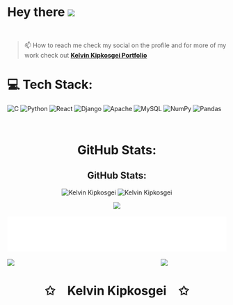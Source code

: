 <h1>
  Hey there
  <img src="https://media.giphy.com/media/hvRJCLFzcasrR4ia7z/giphy.gif" width="40px"/>
</h1>

<br>

> 📫 How to reach me
> check my social on the profile and
> for more of my work check out **[Kelvin Kipkosgei Portfolio](https://sanga78.github.io/kelvin-kipkosgei/)**

# 💻 **Tech Stack:**

![C](https://img.shields.io/badge/c-%2300599C.svg?style=plastic&logo=c&logoColor=white)
![Python](https://img.shields.io/badge/python-3670A0?style=plastic&logo=python&logoColor=ffdd54)
![React](https://img.shields.io/badge/react-%23276DC3.svg?style=plastic&logo=react&logoColor=white)
![Django](https://img.shields.io/badge/django-%23092E20.svg?style=plastic&logo=django&logoColor=white)
![Apache](https://img.shields.io/badge/apache-%23D42029.svg?style=plastic&logo=apache&logoColor=white)
![MySQL](https://img.shields.io/badge/mysql-%2300f.svg?style=plastic&logo=mysql&logoColor=white)
![NumPy](https://img.shields.io/badge/numpy-%23013243.svg?style=plastic&logo=numpy&logoColor=white)
![Pandas](https://img.shields.io/badge/pandas-%23150458.svg?style=plastic&logo=pandas&logoColor=white)

<br/>

<div align="center">

# **GitHub Stats:**

</div>

<h2 align="center">GitHub Stats:</h3>
<div align="center">
<img src="https://github-readme-stats.vercel.app/api/top-langs?username=Sanga78&layout=compact&include_all_commits=true&count_private=true&show_icons=true&line_height=20&title_color=7A7ADB&icon_color=2234AE&text_color=D3D3D3&bg_color=0,000000,130F40" alt="Kelvin Kipkosgei" />

<img src="https://github-readme-stats.vercel.app/api?username=Sanga78&show_icons=true&line_height=29&title_color=7A7ADB&icon_color=2234AE&text_color=D3D3D3&bg_color=0,000000,130F40&include_all_commits=true&count_private=true" alt="Kelvin Kipkosgei" />

![](https://github-readme-streak-stats.herokuapp.com/?user=Sanga78&theme=dark&hide_border=true)<br/>

</div>

<p align="center">
    <img src="./assets/bye.svg">
</p>

<img align="left" src="https://user-images.githubusercontent.com/65187002/144930161-2f783401-8d27-4fdf-a2f7-cc0ba32f1f1f.gif" width="30%" style="display:inline;">
<img align="right" src="https://user-images.githubusercontent.com/65187002/144930161-2f783401-8d27-4fdf-a2f7-cc0ba32f1f1f.gif" width="30%" style="display:inline;">
<br>
<p align="center">
    <h1 align="center">✩&emsp;Kelvin Kipkosgei&emsp;✩</h1>
</p>
